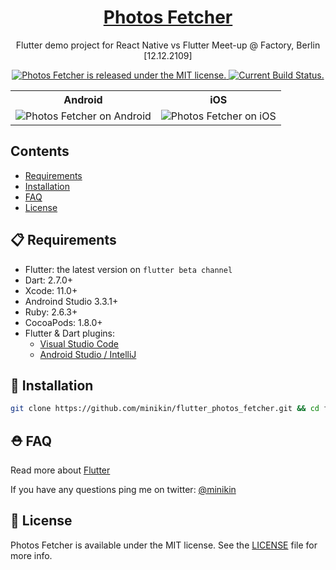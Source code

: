 <h1 align="center">
  <a href="https://github.com/minikin/flutter_photos_fetcher/">
   Photos Fetcher
  </a>
</h1>

<p align="center">
  Flutter demo project for React Native vs Flutter Meet-up @ Factory, Berlin [12.12.2109]</a>
</p>

<p align="center">
  <a href="https://github.com/minikin/flutter_photos_fetcher/blob/master/LICENSE">
    <img src="https://img.shields.io/badge/license-MIT-blue.svg" alt="Photos Fetcher is released under the MIT license." />
  </a>
  <a href="https://app.bitrise.io/app/9959018b3579c141">
    <img src="https://app.bitrise.io/app/9959018b3579c141/status.svg?token=8dIv4a-YnmdFbSK_38_mFw" alt="Current Build Status." />
  </a>

  <table style="width:100%">
  <tr>
    <th>Android</th>
    <th>iOS</th>
  </tr>
  <tr>
    <td>
    <center>
    <img src="https://i.ibb.co/N3G7Qp4/android.gif" alt="Photos Fetcher on Android" />
    </center>
  </td>
    <td>
    <center>
    <img src="https://i.ibb.co/yR9y0tG/ios.gif" alt="Photos Fetcher on iOS" />
     </center>
  </td>
  </tr>
</table>
</p>

## Contents

- [Requirements](#-requirements)
- [Installation](#-installation)
- [FAQ](#faq)
- [License](#-license)

## 📋 Requirements

- Flutter: the latest version on `flutter beta channel`
- Dart: 2.7.0+
- Xcode: 11.0+
- Androind Studio 3.3.1+
- Ruby: 2.6.3+
- CocoaPods: 1.8.0+
- Flutter & Dart plugins:
  - [Visual Studio Code](https://flutter.dev/docs/get-started/editor?tab=androidstudio)
  - [Android Studio / IntelliJ](https://flutter.dev/docs/get-started/editor?tab=vscode)

## 🎉 Installation

```sh
git clone https://github.com/minikin/flutter_photos_fetcher.git && cd flutter_photos_fetcher
```

## ⛑ FAQ

Read more about [Flutter](https://flutter.dev/docs)

If you have any questions ping me on twitter: [@minikin](https://twitter.com/minikin)

## 📄 License

Photos Fetcher is available under the MIT license.
See the [LICENSE](https://github.com/minikin/flutter_photos_fetcher/blob/master/LICENSE) file for more info.
